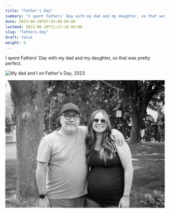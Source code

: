```yaml
---
title: "Father's Day"
summary: "I spent Fathers' Day with my dad and my daughter, so that was pretty perfect."
date: 2023-06-19T07:54:00-04:00
lastmod: 2023-06-20T11:17:18-04:00
slug: "fathers-day"
draft: false
weight: 0
---
```


I spent Fathers' Day with my dad and my daughter, so that was pretty perfect.

![My dad and I on Father's Day, 2023](thumb.jpg "My dad and I on Father's Day, 2023")

![My daughter and I on Father's Day, 2023 (In a few months it'll be Grandfather's Day for me!)](20230619-Photo02.jpg "My daughter and I on Father's Day, 2023 (In a few months it'll be Grandfather's Day for me!)")


[//]: # "Exported with love from a post written in Org mode"
[//]: # "- https://github.com/kaushalmodi/ox-hugo"